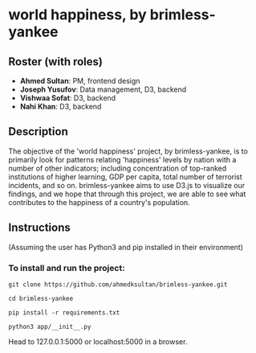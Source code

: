 # world happiness, by brimless-yankee

## Roster (with roles)
- **Ahmed Sultan**: PM, frontend design
- **Joseph Yusufov**: Data management, D3, backend
- **Vishwaa Sofat**: D3, backend
- **Nahi Khan**: D3, backend

## Description
The objective of the 'world happiness' project, by brimless-yankee, is to primarily look for patterns relating 'happiness' levels by nation with a number of other indicators; including concentration of top-ranked institutions of higher learning, GDP per capita, total number of terrorist incidents, and so on. brimless-yankee aims to use D3.js to visualize our findings, and we hope that through this project, we are able to see what contributes to the happiness of a country's population.

## Instructions
(Assuming the user has Python3 and pip installed in their environment)

### To install and run the project:
```shell
git clone https://github.com/ahmedksultan/brimless-yankee.git

cd brimless-yankee

pip install -r requirements.txt

python3 app/__init__.py
```

Head to 127.0.0.1:5000 or localhost:5000 in a browser.


